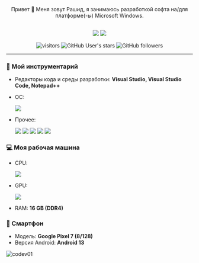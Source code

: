 <center>
Привет 👋 Меня зовут Рашид, я занимаюсь разработкой софта на/для платформе(-ы) Microsoft Windows.
<br><br>

[![](https://img.shields.io/badge/VK-4680C2?logo=vk&logoColor=fff)](https://vk.com/codev01)
[![](https://img.shields.io/badge/Telegram-26A5E4?logo=telegram)](https://t.me/codev01)

![visitors](https://visitor-badge.laobi.icu/badge?page_id=codev01.codev01)
![GitHub User's stars](https://img.shields.io/github/stars/codev01)
![GitHub followers](https://img.shields.io/github/followers/codev01)
</center>

---

### 🔨 Мой инструментарий
- Редакторы кода и среды разработки: **Visual Studio, Visual Studio Code, Notepad++**

- ОС: 
	
	![](https://img.shields.io/badge/Microsoft-Windows%2011%20(Pro)-0078D6?logo=windows&logoColor=fff)

- Прочее: 

	[![](https://img.shields.io/badge/GitHub-181717?logo=github&logoColor=fff)](https://github.com/codev01)
	![](https://img.shields.io/badge/C%23-239120?logo=csharp&logoColor=fff)
	![](https://img.shields.io/badge/XAML-0C54C2?logo=xaml&logoColor=fff)
	![](https://img.shields.io/badge/.NET-512BD4?logo=dotnet&logoColor=fff)
	![](https://img.shields.io/badge/GIT-F05032?logo=git&logoColor=fff)
    
### 💻 Моя рабочая машина
- CPU:
 
  ![](https://img.shields.io/badge/%20Core%20i3--8700K-0071C5?logo=intel)
- GPU: 
 
  ![](https://img.shields.io/badge/NVIDIA%20GeForce%20GTX%201060-76B900?logo=nvidia&logoColor=ffffff)
- RAM: **16 GB (DDR4)**

### 📱 Смартфон
- Модель: **Google Pixel 7 (8/128)**
- Версия Android: **Android 13**

![codev01](https://github-readme-stats.vercel.app/api?username=codev01&show_icons=true&title_color=ffffff&icon_color=58a6da&text_color=cccccc&bg_color=0d1117&hide_border=true&)
